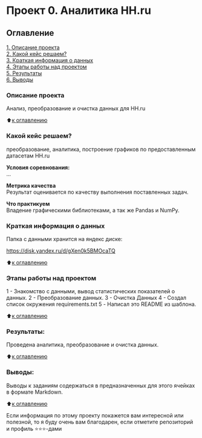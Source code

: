 # Проект 0. Аналитика HH.ru

## Оглавление  
[1. Описание проекта](https://github.com/Akiecelli/Data_Science_STUDY/blob/main/project_0/README.md#Описание-проекта)  
[2. Какой кейс решаем?](https://github.com/Akiecelli/Data_Science_STUDY/blob/main/project_0/README.md#Какой-кейс-решаем)  
[3. Краткая информация о данных](https://github.com/Akiecelli/Data_Science_STUDY/blob/main/project_0/README.md#Краткая-информация-о-данных)  
[4. Этапы работы над проектом](https://github.com/Akiecelli/Data_Science_STUDY/blob/main/project_0/README.md#Этапы-работы-над-проектом)  
[5. Результаты](https://github.com/Akiecelli/Data_Science_STUDY/blob/main/project_0/README.md#Результаты)    
[6. Выводы](https://github.com/Akiecelli/Data_Science_STUDY/blob/main/project_0/README.md#Выводы) 

### Описание проекта    
Анализ, преобразование и очистка данных для HH.ru

:arrow_up:[к оглавлению](_)


### Какой кейс решаем?    
преобразование, аналитика, построение графиков по предоставленным датасетам HH.ru

**Условия соревнования:**  
...

**Метрика качества**     
Результат оценивается по качеству выполнения поставленных задач.

**Что практикуем**     
Владение графическими библиотеками, а так же Pandas и NumPy.


### Краткая информация о данных
Папка с данными хранится на яндекс диске:

https://disk.yandex.ru/d/gXen0k5BMOcaTQ
  
:arrow_up:[к оглавлению](https://github.com/Akiecelli/Data_Science_STUDY/blob/main/project_0/README.md#Оглавление)


### Этапы работы над проектом  

1 - Знакомство с данными, вывод статистических показателей о данных.
2 - Преобразование данных.
3 - Очистка Данных
4 - Создал список окружения requirements.txt
5 - Написал это README из шаблона.

:arrow_up:[к оглавлению](https://github.com/Akiecelli/Data_Science_STUDY/blob/main/project_0/README.md#Оглавление)


### Результаты:  

Проведена аналитика, преобразование и очистка данных.

:arrow_up:[к оглавлению](https://github.com/Akiecelli/Data_Science_STUDY/blob/main/project_0/README.md#Оглавление)


### Выводы:  

Выводы к заданиям содержаться в предназначенных для этого ячейках в формате Markdown.

:arrow_up:[к оглавлению](https://github.com/Akiecelli/Data_Science_STUDY/blob/main/project_0/README.md#Оглавление)


Если информация по этому проекту покажется вам интересной или полезной, то я буду очень вам благодарен, если отметите репозиторий и профиль ⭐️⭐️⭐️-дами
